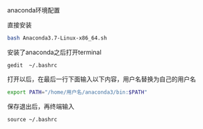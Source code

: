 anaconda环境配置

直接安装

```bash
bash Anaconda3.7-Linux-x86_64.sh
```

安装了anaconda之后打开terminal

```shell
gedit  ~/.bashrc
```

打开以后，在最后一行下面输入以下内容，用户名替换为自己的用户名

```bash
export PATH="/home/用户名/anaconda3/bin:$PATH"
```

保存退出后，再终端输入

```shell
source ~/.bashrc
```

